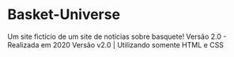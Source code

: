 # Basket-Universe
Um site fictício de um site de notícias sobre basquete!
Versão 2.0 - Realizada em 2020
Versão v2.0 | Utilizando somente HTML e CSS
